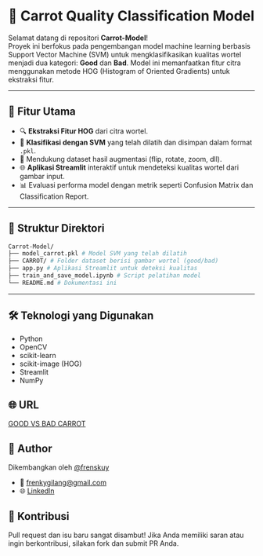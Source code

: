 # 🥕 Carrot Quality Classification Model

Selamat datang di repositori **Carrot-Model**!  
Proyek ini berfokus pada pengembangan model machine learning berbasis Support Vector Machine (SVM) untuk mengklasifikasikan kualitas wortel menjadi dua kategori: **Good** dan **Bad**. Model ini memanfaatkan fitur citra menggunakan metode HOG (Histogram of Oriented Gradients) untuk ekstraksi fitur.

---

## 🚀 Fitur Utama

- 🔍 **Ekstraksi Fitur HOG** dari citra wortel.
- 🧠 **Klasifikasi dengan SVM** yang telah dilatih dan disimpan dalam format `.pkl`.
- 📂 Mendukung dataset hasil augmentasi (flip, rotate, zoom, dll).
- 🌐 **Aplikasi Streamlit** interaktif untuk mendeteksi kualitas wortel dari gambar input.
- 📊 Evaluasi performa model dengan metrik seperti Confusion Matrix dan Classification Report.

---

## 📁 Struktur Direktori
```bash
Carrot-Model/
├── model_carrot.pkl # Model SVM yang telah dilatih
├── CARROT/ # Folder dataset berisi gambar wortel (good/bad)
├── app.py # Aplikasi Streamlit untuk deteksi kualitas
├── train_and_save_model.ipynb # Script pelatihan model
└── README.md # Dokumentasi ini
```
---

## 🛠️ Teknologi yang Digunakan
- Python
- OpenCV
- scikit-learn
- scikit-image (HOG)
- Streamlit
- NumPy

## 🌐 URL
[GOOD VS BAD CARROT](https://ml-modelcarrot.streamlit.app/)

## 👤 Author
Dikembangkan oleh [@frenskuy](https://github.com/frenskuy)
- 📧 frenkygilang@gmail.com
- 🌐 [Linkedln](https://www.linkedin.com/in/frenkyy/)

## 🤝 Kontribusi
Pull request dan isu baru sangat disambut! Jika Anda memiliki saran atau ingin berkontribusi, silakan fork dan submit PR Anda.

